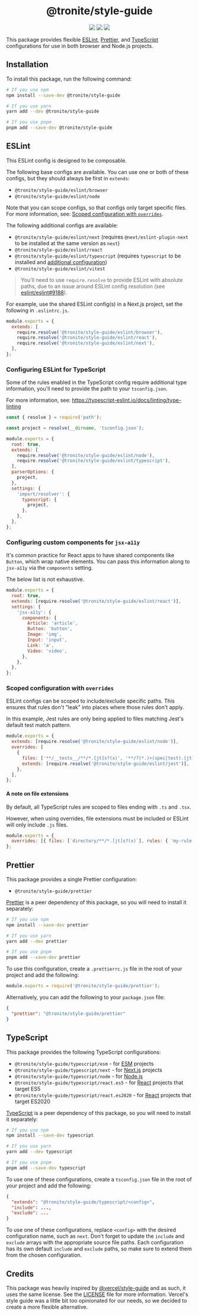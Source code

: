<p align="center">
  <h1 align="center">@tronite/style-guide</h1>
</p>

<p align="center">
  <img src="https://img.shields.io/npm/v/%40tronite%2Fstyle-guide" />
  <img src="https://img.shields.io/github/actions/workflow/status/tronite/style-guide/release.yaml" />
  <img src="https://img.shields.io/github/license/tronite/style-guide" />
</p>

This package provides flexible [ESLint](https://eslint.org/), [Prettier](https://prettier.io/), and [TypeScript](https://typescriptlang.org/) configurations for use in both browser and Node.js projects.

## Installation

To install this package, run the following command:

```sh
# If you use npm
npm install --save-dev @tronite/style-guide

# If you use yarn
yarn add --dev @tronite/style-guide

# If you use pnpm
pnpm add --save-dev @tronite/style-guide
```

## ESLint

This ESLint config is designed to be composable.

The following base configs are available. You can use one or both of these
configs, but they should always be first in `extends`:

- `@tronite/style-guide/eslint/browser`
- `@tronite/style-guide/eslint/node`

Note that you can scope configs, so that configs only target specific files.
For more information, see: [Scoped configuration with `overrides`](#scoped-configuration-with-overrides).

The following additional configs are available:

- `@tronite/style-guide/eslint/next` (requires `@next/eslint-plugin-next` to be installed at the same version as `next`)
- `@tronite/style-guide/eslint/react`
- `@tronite/style-guide/eslint/typescript` (requires `typescript` to be installed and [additional configuration](#configuring-eslint-for-typescript))
- `@tronite/style-guide/eslint/vitest`

> You'll need to use `require.resolve` to provide ESLint with absolute paths,
> due to an issue around ESLint config resolution (see
> [eslint/eslint#9188](https://github.com/eslint/eslint/issues/9188)).

For example, use the shared ESLint config(s) in a Next.js project, set the
following in `.eslintrc.js`.

```js
module.exports = {
  extends: [
    require.resolve('@tronite/style-guide/eslint/browser'),
    require.resolve('@tronite/style-guide/eslint/react'),
    require.resolve('@tronite/style-guide/eslint/next'),
  ],
};
```

### Configuring ESLint for TypeScript

Some of the rules enabled in the TypeScript config require additional type
information, you'll need to provide the path to your `tsconfig.json`.

For more information, see: https://typescript-eslint.io/docs/linting/type-linting

```js
const { resolve } = require('path');

const project = resolve(__dirname, 'tsconfig.json');

module.exports = {
  root: true,
  extends: [
    require.resolve('@tronite/style-guide/eslint/node'),
    require.resolve('@tronite/style-guide/eslint/typescript'),
  ],
  parserOptions: {
    project,
  },
  settings: {
    'import/resolver': {
      typescript: {
        project,
      },
    },
  },
};
```

### Configuring custom components for `jsx-a11y`

It's common practice for React apps to have shared components like `Button`,
which wrap native elements. You can pass this information along to `jsx-a11y`
via the `components` setting.

The below list is not exhaustive.

```js
module.exports = {
  root: true,
  extends: [require.resolve('@tronite/style-guide/eslint/react')],
  settings: {
    'jsx-a11y': {
      components: {
        Article: 'article',
        Button: 'button',
        Image: 'img',
        Input: 'input',
        Link: 'a',
        Video: 'video',
      },
    },
  },
};
```

### Scoped configuration with `overrides`

ESLint configs can be scoped to include/exclude specific paths. This ensures
that rules don't "leak" into places where those rules don't apply.

In this example, Jest rules are only being applied to files matching Jest's
default test match pattern.

```js
module.exports = {
  extends: [require.resolve('@tronite/style-guide/eslint/node')],
  overrides: [
    {
      files: ['**/__tests__/**/*.[jt]s?(x)', '**/?(*.)+(spec|test).[jt]s?(x)'],
      extends: [require.resolve('@tronite/style-guide/eslint/jest')],
    },
  ],
};
```

#### A note on file extensions

By default, all TypeScript rules are scoped to files ending with `.ts` and
`.tsx`.

However, when using overrides, file extensions must be included or ESLint will
only include `.js` files.

```js
module.exports = {
  overrides: [{ files: [`directory/**/*.[jt]s?(x)`], rules: { 'my-rule': 'off' } }],
};
```

## Prettier

This package provides a single Prettier configuration:

- `@tronite/style-guide/prettier`

[Prettier](https://prettier.io/) is a peer dependency of this package, so you will need to install it separately:

```sh
# If you use npm
npm install --save-dev prettier

# If you use yarn
yarn add --dev prettier

# If you use pnpm
pnpm add --save-dev prettier
```

To use this configuration, create a `.prettierrc.js` file in the root of your project and add the following:

```js
module.exports = require('@tronite/style-guide/prettier');
```

Alternatively, you can add the following to your `package.json` file:

```json
{
  "prettier": "@tronite/style-guide/prettier"
}
```

## TypeScript

This package provides the following TypeScript configurations:

- `@tronite/style-guide/typescript/esm` - for [ESM](https://nodejs.org/api/esm.html) projects
- `@tronite/style-guide/typescript/next` - for [Next.js](https://nextjs.org/) projects
- `@tronite/style-guide/typescript/node` - for [Node.js](https://nodejs.org/)
- `@tronite/style-guide/typescript/react.es5` - for [React](https://reactjs.org/) projects that target ES5
- `@tronite/style-guide/typescript/react.es2020` - for [React](https://reactjs.org/) projects that target ES2020

[TypeScript](https://typescriptlang.org/) is a peer dependency of this package, so you will need to install it separately:

```sh
# If you use npm
npm install --save-dev typescript

# If you use yarn
yarn add --dev typescript

# If you use pnpm
pnpm add --save-dev typescript
```

To use one of these configurations, create a `tsconfig.json` file in the root of your project and add the following:

```json
{
  "extends": "@tronite/style-guide/typescript/<config>",
  "include": ...,
  "exclude": ...
}
```

To use one of these configurations, replace `<config>` with the desired configuration name, such as `next`. Don't forget to update the `include` and `exclude` arrays with the appropriate source file paths. Each configuration has its own default `include` and `exclude` paths, so make sure to extend them from the chosen configuration.

## Credits

This package was heavily inspired by [@vercel/style-guide](https://github.com/vercel/style-guide) and as such, it uses the same license. See the [LICENSE](LICENSE) file for more information. Vercel's style guide was a little bit too opinionated for our needs, so we decided to create a more flexible alternative.
